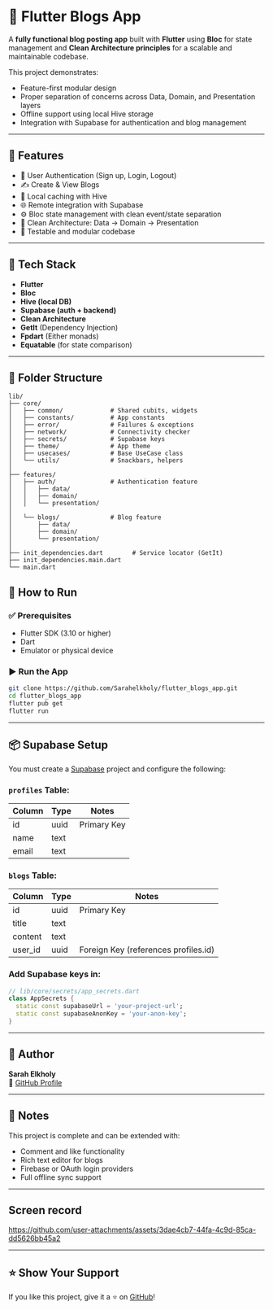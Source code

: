 # 📰 Flutter Blogs App

A **fully functional blog posting app** built with **Flutter** using **Bloc** for state management and **Clean Architecture principles** for a scalable and maintainable codebase.

This project demonstrates:
- Feature-first modular design
- Proper separation of concerns across Data, Domain, and Presentation layers
- Offline support using local Hive storage
- Integration with Supabase for authentication and blog management

---

## 🚀 Features

- 🔐 User Authentication (Sign up, Login, Logout)
- ✍️ Create & View Blogs
- 💾 Local caching with Hive
- 🌐 Remote integration with Supabase
- ⚙️ Bloc state management with clean event/state separation
- 🧼 Clean Architecture: Data → Domain → Presentation
- 🧪 Testable and modular codebase

---

## 🧰 Tech Stack

- **Flutter**
- **Bloc**
- **Hive (local DB)**
- **Supabase (auth + backend)**
- **Clean Architecture**
- **GetIt** (Dependency Injection)
- **Fpdart** (Either monads)
- **Equatable** (for state comparison)

---

## 📂 Folder Structure

```
lib/
├── core/
│   ├── common/             # Shared cubits, widgets
│   ├── constants/          # App constants
│   ├── error/              # Failures & exceptions
│   ├── network/            # Connectivity checker
│   ├── secrets/            # Supabase keys
│   ├── theme/              # App theme
│   ├── usecases/           # Base UseCase class
│   └── utils/              # Snackbars, helpers
│
├── features/
│   ├── auth/               # Authentication feature
│   │   ├── data/           
│   │   ├── domain/         
│   │   └── presentation/   
│
│   └── blogs/              # Blog feature
│       ├── data/
│       ├── domain/
│       └── presentation/
│
├── init_dependencies.dart        # Service locator (GetIt)
├── init_dependencies.main.dart
└── main.dart
```

## 🧪 How to Run

### ✅ Prerequisites

- Flutter SDK (3.10 or higher)
- Dart
- Emulator or physical device

### ▶️ Run the App

```bash
git clone https://github.com/Sarahelkholy/flutter_blogs_app.git
cd flutter_blogs_app
flutter pub get
flutter run
```

---

## 📦 Supabase Setup

You must create a [Supabase](https://supabase.com/) project and configure the following:

### `profiles` Table:
| Column | Type | Notes        |
|--------|------|--------------|
| id     | uuid | Primary Key  |
| name   | text |              |
| email  | text |              |

### `blogs` Table:
| Column   | Type | Notes        |
|----------|------|--------------|
| id       | uuid | Primary Key  |
| title    | text |              |
| content  | text |              |
| user_id  | uuid | Foreign Key (references profiles.id) |

### Add Supabase keys in:

```dart
// lib/core/secrets/app_secrets.dart
class AppSecrets {
  static const supabaseUrl = 'your-project-url';
  static const supabaseAnonKey = 'your-anon-key';
}
```

---

## 👤 Author

**Sarah Elkholy**  
📂 [GitHub Profile](https://github.com/Sarahelkholy)

---

## 📌 Notes

This project is complete and can be extended with:
- Comment and like functionality
- Rich text editor for blogs
- Firebase or OAuth login providers
- Full offline sync support

---

## Screen record


https://github.com/user-attachments/assets/3dae4cb7-44fa-4c9d-85ca-dd5626bb45a2


---



## ⭐️ Show Your Support

If you like this project, give it a ⭐️ on [GitHub](https://github.com/Sarahelkholy/flutter_blogs_app)!
